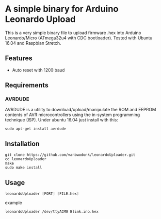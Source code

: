 # A simple binary for Arduino Leonardo Upload

This is a very simple binary file to upload firmware .hex into Arduino Leonardo/Micro (ATmega32u4 with CDC bootloader). Tested with Ubuntu 16.04 and Raspbian Stretch.

## Features

- Auto reset with 1200 baud

## Requirements

### AVRDUDE
AVRDUDE is a utility to download/upload/manipulate the ROM and EEPROM contents of AVR microcontrollers using the in-system programming technique (ISP). Under ubuntu 16.04 just install with this:
```
sudo apt-get install avrdude
```

## Installation

```
git clone https://github.com/vanbwodonk/leonardoUploader.git
cd leonardoUploader
make
sudo make install
```

## Usage

```
leonardoUploader [PORT] [FILE.hex]
```
example
```
leonardoUploader /dev/ttyACM0 Blink.ino.hex
```

